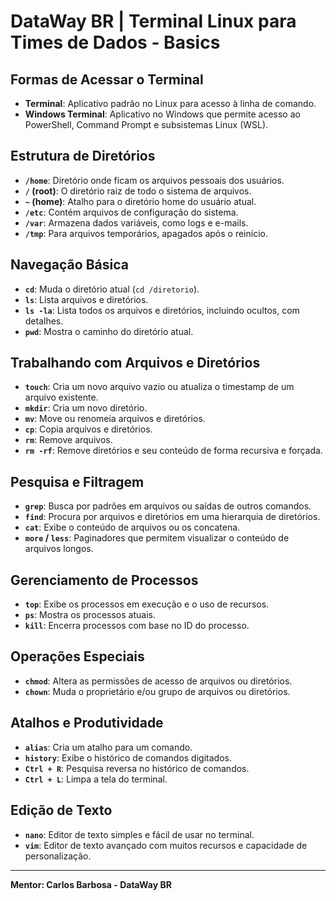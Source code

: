 # DataWay BR | Terminal Linux para Times de Dados - Basics

## Formas de Acessar o Terminal
- **Terminal**: Aplicativo padrão no Linux para acesso à linha de comando.
- **Windows Terminal**: Aplicativo no Windows que permite acesso ao PowerShell, Command Prompt e subsistemas Linux (WSL).

## Estrutura de Diretórios
- **`/home`**: Diretório onde ficam os arquivos pessoais dos usuários.
- **`/` (root)**: O diretório raiz de todo o sistema de arquivos.
- **`~` (home)**: Atalho para o diretório home do usuário atual.
- **`/etc`**: Contém arquivos de configuração do sistema.
- **`/var`**: Armazena dados variáveis, como logs e e-mails.
- **`/tmp`**: Para arquivos temporários, apagados após o reinício.

## Navegação Básica
- **`cd`**: Muda o diretório atual (`cd /diretorio`).
- **`ls`**: Lista arquivos e diretórios.
- **`ls -la`**: Lista todos os arquivos e diretórios, incluindo ocultos, com detalhes.
- **`pwd`**: Mostra o caminho do diretório atual.

## Trabalhando com Arquivos e Diretórios
- **`touch`**: Cria um novo arquivo vazio ou atualiza o timestamp de um arquivo existente.
- **`mkdir`**: Cria um novo diretório.
- **`mv`**: Move ou renomeia arquivos e diretórios.
- **`cp`**: Copia arquivos e diretórios.
- **`rm`**: Remove arquivos.
- **`rm -rf`**: Remove diretórios e seu conteúdo de forma recursiva e forçada.

## Pesquisa e Filtragem
- **`grep`**: Busca por padrões em arquivos ou saídas de outros comandos.
- **`find`**: Procura por arquivos e diretórios em uma hierarquia de diretórios.
- **`cat`**: Exibe o conteúdo de arquivos ou os concatena.
- **`more` / `less`**: Paginadores que permitem visualizar o conteúdo de arquivos longos.

## Gerenciamento de Processos
- **`top`**: Exibe os processos em execução e o uso de recursos.
- **`ps`**: Mostra os processos atuais.
- **`kill`**: Encerra processos com base no ID do processo.

## Operações Especiais
- **`chmod`**: Altera as permissões de acesso de arquivos ou diretórios.
- **`chown`**: Muda o proprietário e/ou grupo de arquivos ou diretórios.

## Atalhos e Produtividade
- **`alias`**: Cria um atalho para um comando.
- **`history`**: Exibe o histórico de comandos digitados.
- **`Ctrl + R`**: Pesquisa reversa no histórico de comandos.
- **`Ctrl + L`**: Limpa a tela do terminal.

## Edição de Texto
- **`nano`**: Editor de texto simples e fácil de usar no terminal.
- **`vim`**: Editor de texto avançado com muitos recursos e capacidade de personalização.

---

**Mentor: Carlos Barbosa - DataWay BR**